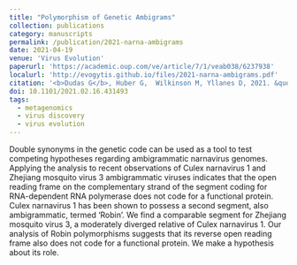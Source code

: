 ```yaml
---
title: "Polymorphism of Genetic Ambigrams"
collection: publications
category: manuscripts
permalink: /publication/2021-narna-ambigrams
date: 2021-04-19
venue: 'Virus Evolution'
paperurl: 'https://academic.oup.com/ve/article/7/1/veab038/6237938'
localurl: 'http://evogytis.github.io/files/2021-narna-ambigrams.pdf'
citation: '<b>Dudas G</b>, Huber G,  Wilkinson M, Yllanes D, 2021. &quot;Polymorphism of Genetic Ambigrams&quot;. <i>Virus Evolution</i> 7(1): veab038.'
doi: 10.1101/2021.02.16.431493
tags:
  - metagenomics
  - virus discovery
  - virus evolution
---
```


Double synonyms in the genetic code can be used as a tool to test competing hypotheses regarding ambigrammatic narnavirus genomes.
Applying the analysis to recent observations of Culex narnavirus 1 and Zhejiang mosquito virus 3 ambigrammatic viruses indicates that the open reading frame on the complementary strand of the segment coding for RNA-dependent RNA polymerase does not code for a functional protein.
Culex narnavirus 1 has been shown to possess a second segment, also ambigrammatic, termed ‘Robin’.
We find a comparable segment for Zhejiang mosquito virus 3, a moderately diverged relative of Culex narnavirus 1. Our analysis of Robin polymorphisms suggests that its reverse open reading frame also does not code for a functional protein.
We make a hypothesis about its role.

